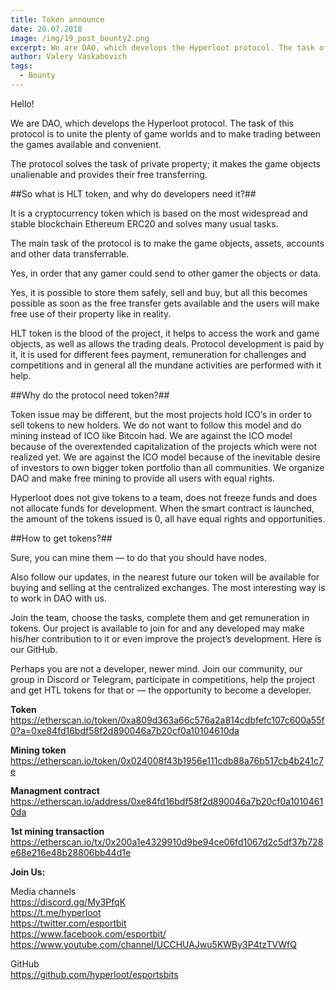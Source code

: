 ```yaml
---
title: Token announce
date: 20.07.2018
image: /img/19_post_bounty2.png
excerpt: We are DAO, which develops the Hyperloot protocol. The task of this protocol is to unite the plenty of game worlds and to make trading between the games available and convenient.
author: Valery Vaskabovich
tags:
  - Bounty
---
```


Hello!

We are DAO, which develops the Hyperloot protocol. The task of this protocol is to unite the plenty of game worlds and to make trading between the games available and convenient.

The protocol solves the task of private property; it makes the game objects unalienable and provides their free transferring.

##So what is HLT token, and why do developers need it?##

It is a cryptocurrency token which is based on the most widespread and stable blockchain Ethereum ERC20 and solves many usual tasks.

The main task of the protocol is to make the game objects, assets, accounts and other data transferrable.

Yes, in order that any gamer could send to other gamer the objects or data.

Yes, it is possible to store them safely, sell and buy, but all this becomes possible as soon as the free transfer gets available and the users will make free use of their property like in reality.

HLT token is the blood of the project, it helps to access the work and game objects, as well as allows the trading deals. Protocol development is paid by it, it is used for different fees payment, remuneration for challenges and competitions and in general all the mundane activities are performed with it help.

##Why do the protocol need token?##

Token issue may be different, but the most projects hold ICO’s in order to sell tokens to new holders. We do not want to follow this model and do mining instead of ICO like Bitcoin had. We are against the ICO model because of the overextended capitalization of the projects which were not realized yet. We are against the ICO model because of the inevitable desire of investors to own bigger token portfolio than all communities. We organize DAO and make free mining to provide all users with equal rights.

Hyperloot does not give tokens to a team, does not freeze funds and does not allocate funds for development. When the smart contract is launched, the amount of the tokens issued is 0, all have equal rights and opportunities.

##How to get tokens?##

Sure, you can mine them — to do that you should have nodes.

Also follow our updates, in the nearest future our token will be available for buying and selling at the centralized exchanges. The most interesting way is to work in DAO with us.

Join the team, choose the tasks, complete them and get remuneration in tokens. Our project is available to join for and any developed may make his/her contribution to it or even improve the project’s development. Here is our GitHub.

Perhaps you are not a developer, newer mind. Join our community, our group in Discord or Telegram, participate in competitions, help the project and get HTL tokens for that or — the opportunity to become a developer.

**Token**
https://etherscan.io/token/0xa809d363a66c576a2a814cdbfefc107c600a55f0?a=0xe84fd16bdf58f2d890046a7b20cf0a10104610da

**Mining token**
https://etherscan.io/token/0x024008f43b1956e111cdb88a76b517cb4b241c7e

**Managment contract**
https://etherscan.io/address/0xe84fd16bdf58f2d890046a7b20cf0a10104610da

**1st mining transaction**
https://etherscan.io/tx/0x200a1e4329910d9be94ce06fd1067d2c5df37b728e68e216e48b28806bb44d1e

**Join Us:**

Media channels</br>
https://discord.gg/My3PfqK</br>
https://t.me/hyperloot</br>
https://twitter.com/esportbit</br>
https://www.facebook.com/esportbit/</br>
https://www.youtube.com/channel/UCCHUAJwu5KWBy3P4tzTVWfQ</br>

GitHub</br>
https://github.com/hyperloot/esportsbits